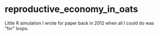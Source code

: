 reproductive_economy_in_oats
============================

Little R simulation I wrote for paper back in 2012 when all I could do was "for" loops.
